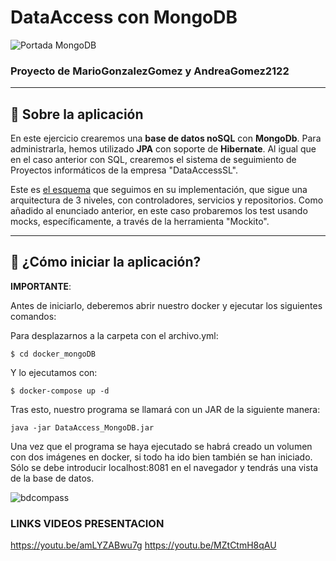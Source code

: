 # DataAccess con MongoDB

![Portada MongoDB](https://www.arsys.es/blog/file/uploads/2016/10/MongoDB.jpg)

### Proyecto de MarioGonzalezGomez y AndreaGomez2122

---


## :rocket: Sobre la aplicación

En este ejercicio crearemos una **base de datos noSQL** con **MongoDb**. Para administrarla, hemos utilizado **JPA** con soporte de **Hibernate**.
Al igual que en el caso anterior con SQL, crearemos el sistema de seguimiento de Proyectos informáticos de la empresa "DataAccessSL".

Este es [el esquema](https://github.com/AndreaGomez2122/DataAccess_MongoDB/blob/master/Diagrama%20y%20Explicaci%C3%B3n/UML.pdf) que seguimos en su implementación, que sigue una arquitectura de 3 niveles, con controladores, servicios y repositorios. 
Como añadido al enunciado anterior, en este caso probaremos los test usando mocks, específicamente, a través de la herramienta "Mockito".

---
## :robot: ¿Cómo iniciar la aplicación?

**IMPORTANTE**:

Antes de iniciarlo, deberemos abrir nuestro docker y ejecutar los siguientes comandos:

Para desplazarnos a la carpeta con el archivo.yml:

~~~
$ cd docker_mongoDB
~~~
Y lo ejecutamos con:
~~~
$ docker-compose up -d
~~~


Tras esto, nuestro programa se llamará con un JAR de la siguiente manera:

~~~
java -jar DataAccess_MongoDB.jar
~~~

Una vez que el programa se haya ejecutado se habrá creado un volumen con dos imágenes en docker, si todo ha ido bien también se han iniciado.
Sólo se debe introducir localhost:8081 en el navegador y tendrás una vista de la base de datos.

![bdcompass](https://user-images.githubusercontent.com/80425131/152405619-8c615bfe-6959-4eb5-bb00-415a99bba77e.png)






### LINKS VIDEOS PRESENTACION

https://youtu.be/amLYZABwu7g
https://youtu.be/MZtCtmH8qAU


